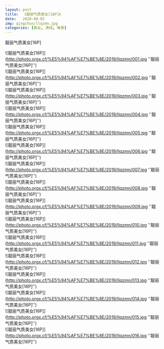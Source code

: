 ```yaml
---
layout: post
title:  《靓丽气质美女[16P]》
date:   2020-08-02
img: qingchun/llqzmn.jpg
categories: [美女, 清纯, 唯美]
---
```


靓丽气质美女[16P]

![靓丽气质美女[16P]](http://photo.orgx.cf/%E5%94%AF%E7%BE%8E/2019/llqzmn/001.jpg ''靓丽气质美女[16P]'') <br>
![靓丽气质美女[16P]](http://photo.orgx.cf/%E5%94%AF%E7%BE%8E/2019/llqzmn/002.jpg ''靓丽气质美女[16P]'') <br>
![靓丽气质美女[16P]](http://photo.orgx.cf/%E5%94%AF%E7%BE%8E/2019/llqzmn/003.jpg ''靓丽气质美女[16P]'') <br>
![靓丽气质美女[16P]](http://photo.orgx.cf/%E5%94%AF%E7%BE%8E/2019/llqzmn/004.jpg ''靓丽气质美女[16P]'') <br>
![靓丽气质美女[16P]](http://photo.orgx.cf/%E5%94%AF%E7%BE%8E/2019/llqzmn/005.jpg ''靓丽气质美女[16P]'') <br>
![靓丽气质美女[16P]](http://photo.orgx.cf/%E5%94%AF%E7%BE%8E/2019/llqzmn/006.jpg ''靓丽气质美女[16P]'') <br>
![靓丽气质美女[16P]](http://photo.orgx.cf/%E5%94%AF%E7%BE%8E/2019/llqzmn/007.jpg ''靓丽气质美女[16P]'') <br>
![靓丽气质美女[16P]](http://photo.orgx.cf/%E5%94%AF%E7%BE%8E/2019/llqzmn/008.jpg ''靓丽气质美女[16P]'') <br>
![靓丽气质美女[16P]](http://photo.orgx.cf/%E5%94%AF%E7%BE%8E/2019/llqzmn/009.jpg ''靓丽气质美女[16P]'') <br>
![靓丽气质美女[16P]](http://photo.orgx.cf/%E5%94%AF%E7%BE%8E/2019/llqzmn/010.jpg ''靓丽气质美女[16P]'') <br>
![靓丽气质美女[16P]](http://photo.orgx.cf/%E5%94%AF%E7%BE%8E/2019/llqzmn/011.jpg ''靓丽气质美女[16P]'') <br>
![靓丽气质美女[16P]](http://photo.orgx.cf/%E5%94%AF%E7%BE%8E/2019/llqzmn/012.jpg ''靓丽气质美女[16P]'') <br>
![靓丽气质美女[16P]](http://photo.orgx.cf/%E5%94%AF%E7%BE%8E/2019/llqzmn/013.jpg ''靓丽气质美女[16P]'') <br>
![靓丽气质美女[16P]](http://photo.orgx.cf/%E5%94%AF%E7%BE%8E/2019/llqzmn/014.jpg ''靓丽气质美女[16P]'') <br>
![靓丽气质美女[16P]](http://photo.orgx.cf/%E5%94%AF%E7%BE%8E/2019/llqzmn/015.jpg ''靓丽气质美女[16P]'') <br>
![靓丽气质美女[16P]](http://photo.orgx.cf/%E5%94%AF%E7%BE%8E/2019/llqzmn/016.jpg ''靓丽气质美女[16P]'') <br>

